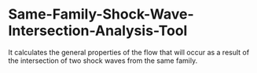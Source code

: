 # Same-Family-Shock-Wave-Intersection-Analysis-Tool
It calculates the general properties of the flow that will occur as a result of the intersection of two shock waves from the same family.
